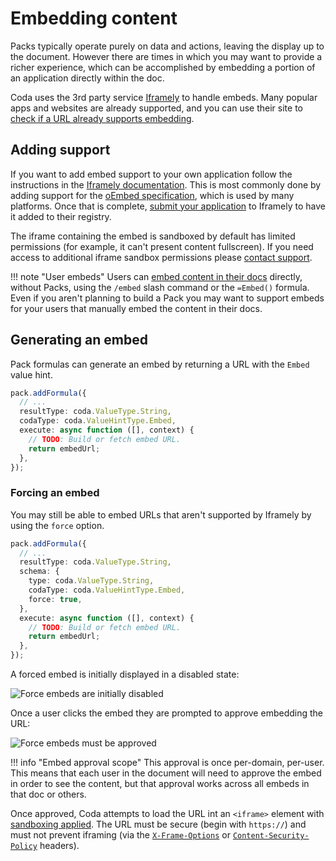 # Embedding content

Packs typically operate purely on data and actions, leaving the display up to the document. However there are times in which you may want to provide a richer experience, which can be accomplished by embedding a portion of an application directly within the doc.

Coda uses the 3rd party service [Iframely][iframely] to handle embeds. Many popular apps and websites are already supported, and you can use their site to [check if a URL already supports embedding][iframely_check].


## Adding support

If you want to add embed support to your own application follow the instructions in the [Iframely documentation][iframely_docs]. This is most commonly done by adding support for the [oEmbed specification][oembed], which is used by many platforms. Once that is complete, [submit your application][iframely_submit] to Iframely to have it added to their registry.

The iframe containing the embed is sandboxed by default has limited permissions (for example, it can't present content fullscreen). If you need access to additional iframe sandbox permissions please [contact support][support].

!!! note "User embeds"
    Users can [embed content in their docs][help_center_embed] directly, without Packs, using the `/embed` slash command or the `=Embed()` formula. Even if you aren't planning to build a Pack you may want to support embeds for your users that manually embed the content in their docs.


## Generating an embed

Pack formulas can generate an embed by returning a URL with the `Embed` value hint.

```ts
pack.addFormula({
  // ...
  resultType: coda.ValueType.String,
  codaType: coda.ValueHintType.Embed,
  execute: async function ([], context) {
    // TODO: Build or fetch embed URL.
    return embedUrl;
  },
});
```

### Forcing an embed

You may still be able to embed URLs that aren't supported by Iframely by using the `force` option.

```ts
pack.addFormula({
  // ...
  resultType: coda.ValueType.String,
  schema: {
    type: coda.ValueType.String,
    codaType: coda.ValueHintType.Embed,
    force: true,
  },
  execute: async function ([], context) {
    // TODO: Build or fetch embed URL.
    return embedUrl;
  },
});
```

A forced embed is initially displayed in a disabled state:

<img src="../../../images/embed_force_enable.png" srcset="../../../images/embed_force_enable_2x.png 2x" class="screenshot" alt="Force embeds are initially disabled">

Once a user clicks the embed they are prompted to approve embedding the URL:

<img src="../../../images/embed_force_approve.png" srcset="../../../images/embed_force_approve_2x.png 2x" class="screenshot" alt="Force embeds must be approved">

!!! info "Embed approval scope"
    This approval is once per-domain, per-user. This means that each user in the document will need to approve the embed in order to see the content, but that approval works across all embeds in that doc or others.

Once approved, Coda attempts to load the URL int an `<iframe>` element with [sandboxing applied][mdn_iframe_sandbox]. The URL must be secure (begin with `https://`) and must not prevent iframing (via the [`X-Frame-Options`][mdn_xfo] or [`Content-Security-Policy`][mdn_csp] headers).


[help_center_embed]: https://help.coda.io/en/articles/1211364-embedding-content-in-your-doc
[iframely]: https://iframely.com/
[iframely_check]: https://iframely.com/embed
[iframely_docs]: https://iframely.com/docs/webmasters
[oembed]: https://oembed.com/
[iframely_submit]: https://iframely.com/qa/request
[mdn_iframe_sandbox]: https://developer.mozilla.org/en-US/docs/Web/HTML/Element/iframe#attr-sandbox
[mdn_xfo]: https://developer.mozilla.org/en-US/docs/Web/HTTP/Headers/X-Frame-Options
[mdn_csp]: https://developer.mozilla.org/en-US/docs/Web/HTTP/Headers/Content-Security-Policy
[support]: ../../support/index.md
